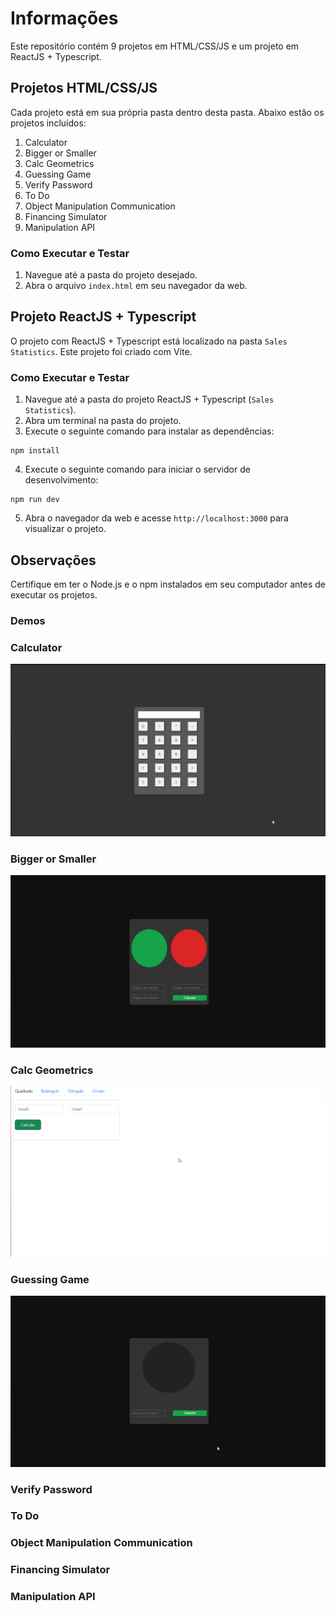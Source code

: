 # Informações

Este repositório contém 9 projetos em HTML/CSS/JS e um projeto em ReactJS + Typescript.

## Projetos HTML/CSS/JS

Cada projeto está em sua própria pasta dentro desta pasta. Abaixo estão os projetos incluídos:

1. Calculator
2. Bigger or Smaller
3. Calc Geometrics
4. Guessing Game
5. Verify Password
6. To Do
7. Object Manipulation Communication
9. Financing Simulator
10. Manipulation API

### Como Executar e Testar

1. Navegue até a pasta do projeto desejado.
2. Abra o arquivo `index.html` em seu navegador da web.

## Projeto ReactJS + Typescript

O projeto com ReactJS + Typescript está localizado na pasta `Sales Statistics`. Este projeto foi criado com Vite.

### Como Executar e Testar

1. Navegue até a pasta do projeto ReactJS + Typescript (`Sales Statistics`).
2. Abra um terminal na pasta do projeto.
3. Execute o seguinte comando para instalar as dependências:
```
npm install
```

4. Execute o seguinte comando para iniciar o servidor de desenvolvimento:
```
npm run dev
```

5. Abra o navegador da web e acesse `http://localhost:3000` para visualizar o projeto.

## Observações
Certifique em ter o Node.js e o npm instalados em seu computador antes de executar os projetos.

### Demos
### Calculator
<img src="./github/calculator.gif" />

### Bigger or Smaller
<img src="./github/bigger-or-smaller.gif" />


### Calc Geometrics
<img src="./github/calc-geometrics.gif" />

### Guessing Game
<img src="./github/guessing-game.gif" />

### Verify Password


### To Do


### Object Manipulation Communication


### Financing Simulator


### Manipulation API